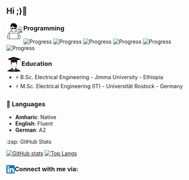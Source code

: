 ## Hi ;)👋

<p> <img align="left" alt="Twitter" width="45px" src="programmer.jpg" /><h3>Programming</h3></p>

![Progress](https://progress-bar.dev/85/?title=Python)
![Progress](https://progress-bar.dev/80/?title=Java)
![Progress](https://progress-bar.dev/60/?title=CPP)
![Progress](https://progress-bar.dev/55/?title=Javascript)
![Progress](https://progress-bar.dev/95/?title=HTML)
![Progress](https://progress-bar.dev/90/?title=CSS)

<p> <img align="left" alt="Twitter" width="40px" src="degree.jpg" /><h3>Education</h3></p>

- ⚡ B.Sc. Electrical Engineering - Jimma University - Ethiopia</li>
- ⚡ M.Sc. Electrical Engineering (IT) - Universität Rostock - Germany</li>


### 💬 Languages

- **Amharic**: Native<br>
- **English**: Fluent<br>
- **German**: A2

<summary>:zap: GitHub Stats</summary>

<span>[![GitHub stats](https://github-readme-stats.vercel.app/api?username=BeTKH)](https://github.com/anuraghazra/github-readme-stats)</span>
<span>[![Top Langs](https://github-readme-stats.vercel.app/api/top-langs/?username=BeTKH&layout=compact)](https://github.com/anuraghazra/github-readme-stats)</span>

### Connect with me via: [<img align="left" alt="LinkedIn" width="22px" src="linked.png" />][linkedin]

[linkedin]: https://www.linkedin.com/in/bekalu-tadesse-1902b3122/
